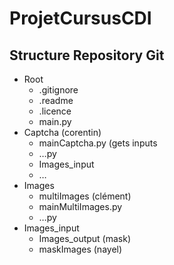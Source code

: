 # ProjetCursusCDI

## Structure Repository Git
- Root
  - .gitignore
  - .readme
  - .licence
  - main.py
- Captcha (corentin)
  - mainCaptcha.py (gets inputs
  - …py
  - Images_input
  - …
- Images
  - multiImages (clément)
  - mainMultiImages.py
  - …py
- Images_input
  - Images_output (mask)
  - maskImages (nayel)

